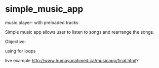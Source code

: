 # simple_music_app
music player- with preloaded tracks

Simple music app allows user to listen to songs and rearrange the songs.

Objective:

using for loops


live example
http://www.humayunahmed.ca/musicapp/final.html?
